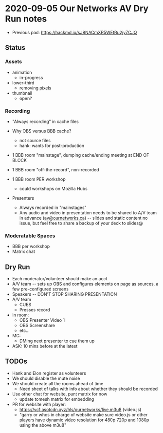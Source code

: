# 2020-09-05 Our Networks AV Dry Run notes

- Previous pad: https://hackmd.io/sJ8NACmXR5WEtRu2jyZCJQ

## Status

### Assets

- animation
    - in-progress
- lower-third
    - removing pixels
- thumbnail
    - open?

### Recording

- "Always recording" in cache files
- Why OBS versus BBB cache?
    - not source files
    - hank: wants for post-production

- 1 BBB room "mainstage", dumping cache/ending meeting at END OF BLOCK
- 1 BBB room "off-the-record", non-recorded
- 1 BBB room PER workshop
    - could workshops on Mozilla Hubs

- Presenters
    - Always recorded in "mainstages"
    - Any audio and video in presentation needs to be shared to A/V team in advance (av@ournetworks.ca) -- slides and static content no issue, but feel free to share a backup of your deck to slides@

### Moderatable Spaces

- BBB per workshop
- Matrix chat 

## Dry Run 

- Each moderator/volunteer should make an acct
- A/V team -- sets up OBS and configures elements on page as sources, a few pre-configured screens
- Speakers -- DON'T STOP SHARING PRESENTATION
- A/V team
    - CUES
    - Presses record
- In room:
    - OBS Presenter Video 1
    - OBS Screenshare
    - etc...
- MC:
    - DMing next presenter to cue them up 
- ASK: 10 mins before at the latest

## TODOs

- Hank and Elon register as volunteers
- We should disable the mute noise
- We should create all the rooms ahead of time
    - Need sheet of talks with info about whether they should be recorded
- Use other chat for website, punt matrix for now
    - update tomesh matrix for embedding
- PR for website with player:
    - https://vc1.asotcdn.xyz/hls/ournetworks/live.m3u8 (video.js)
    - "garry or whos in charge of website make sure video.js or other players have dynamic video resolution for 480p 720p and 1080p using the above m3u8"






















